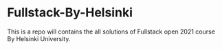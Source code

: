 # Fullstack-By-Helsinki
This is a repo will contains the all solutions of Fullstack open 2021 course By Helsinki University. 

